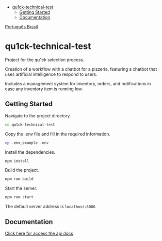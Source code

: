 - [qu1ck-technical-test](#qu1ck-technical-test)
  - [Getting Started](#getting-started)
  - [Documentation](#documentation)

[Português Brasil](./README-pt_br.md)

# qu1ck-technical-test

Project for the qu1ck selection process.

Creation of a workflow with a chatbot for a pizzeria, featuring a chatbot that uses artificial intelligence to respond to users.

Includes a management system for inventory, orders, and notifications in case any inventory item is running low.

## Getting Started

Navigate to the project directory.

```bash
cd qu1ck-technical-test
```

Copy the .env file and fill in the required information.

```bash
cp .env_example .env
```

Install the dependencies.

```bash
npm install
```

Build the project.

```bash
npm run build
```

Start the server.

```bash
npm run start
```

The default server address is `localhost:8080`.

## Documentation

[Click here for access the api docs](./docs/README.md)